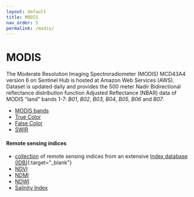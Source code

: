 ```yaml
---
layout: default
title: MODIS
nav_order: 5
permalink: /modis/
---
```


# MODIS
The Moderate Resolution Imaging Spectroradiometer (MODIS) MCD43A4 version 6 on Sentinel Hub is hosted at Amazon Web Services (AWS). Dataset is updated daily and provides the 500 meter Nadir Bidirectional reflectance distribution function Adjusted Reflectance (NBAR) data of MODIS "land" bands 1-7: *B01*, *B02*, *B03*, *B04*, *B05*, *B06* and *B07*.

  - [MODIS bands](/modis/bands)
  - [True Color](/modis/true-color)
  - [False Color](/modis/false-color)
  - [SWIR](/modis/swir)

#### Remote sensing indices
  - [collection](/modis/indexdb) of remote sensing indices from an extensive [Index database (IDB)](https://www.indexdatabase.de/){:target="_blank"}
  - [NDVI](/modis/ndvi)
  - [NDMI](/modis/ndmi)
  - [NDWI](/modis/ndwi)
  - [Salinity Index](/modis/salinity-index)